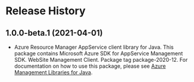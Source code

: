 # Release History

## 1.0.0-beta.1 (2021-04-01)

- Azure Resource Manager AppService client library for Java. This package contains Microsoft Azure SDK for AppService Management SDK. WebSite Management Client. Package tag package-2020-12. For documentation on how to use this package, please see [Azure Management Libraries for Java](https://aka.ms/azsdk/java/mgmt).
